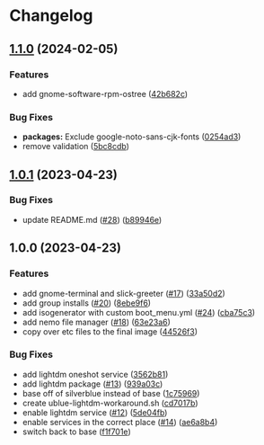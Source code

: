 # Changelog

## [1.1.0](https://github.com/ublue-os/budgie/compare/v1.0.1...v1.1.0) (2024-02-05)


### Features

* add gnome-software-rpm-ostree ([42b682c](https://github.com/ublue-os/budgie/commit/42b682cea4e4a4dc7f5034dd380d0c45aec9eaa1))


### Bug Fixes

* **packages:** Exclude google-noto-sans-cjk-fonts ([0254ad3](https://github.com/ublue-os/budgie/commit/0254ad383fed6e408b7de78334f7cd38424197f6))
* remove validation ([5bc8cdb](https://github.com/ublue-os/budgie/commit/5bc8cdb801e3f14c9fe85aa1d9f385fc4057b9e5))

## [1.0.1](https://github.com/ublue-os/budgie/compare/v1.0.0...v1.0.1) (2023-04-23)


### Bug Fixes

* update README.md ([#28](https://github.com/ublue-os/budgie/issues/28)) ([b89946e](https://github.com/ublue-os/budgie/commit/b89946e722dd62d6d3c96cd9d13c1bc278c7ee5f))

## 1.0.0 (2023-04-23)


### Features

* add gnome-terminal and slick-greeter ([#17](https://github.com/ublue-os/budgie/issues/17)) ([33a50d2](https://github.com/ublue-os/budgie/commit/33a50d218d7034523fafd7463494dae9a7f5d3a0))
* add group installs ([#20](https://github.com/ublue-os/budgie/issues/20)) ([8ebe9f6](https://github.com/ublue-os/budgie/commit/8ebe9f610be9e7d9b21df47d8c892fec33ba3a58))
* add isogenerator with custom boot_menu.yml ([#24](https://github.com/ublue-os/budgie/issues/24)) ([cba75c3](https://github.com/ublue-os/budgie/commit/cba75c3d0366a7cf08d10b50e4d9a78829c4e22d))
* add nemo file manager ([#18](https://github.com/ublue-os/budgie/issues/18)) ([63e23a6](https://github.com/ublue-os/budgie/commit/63e23a63bd5db8a9453d3879006ab5ade416388e))
* copy over etc files to the final image ([44526f3](https://github.com/ublue-os/budgie/commit/44526f314d5e692d3cc98dadaa968cce8a89fb6b))


### Bug Fixes

* add lightdm oneshot service ([3562b81](https://github.com/ublue-os/budgie/commit/3562b81bb9748988bc5f7d7a43602f3d7ebe0540))
* add lightdm package ([#13](https://github.com/ublue-os/budgie/issues/13)) ([939a03c](https://github.com/ublue-os/budgie/commit/939a03ce7132e5adee9d7316c4cd48a7a7e15e4f))
* base off of silverblue instead of base ([1c75969](https://github.com/ublue-os/budgie/commit/1c759692f8656bc36539ffccb8bbadaa24491ce4))
* create ublue-lightdm-workaround.sh ([cd7017b](https://github.com/ublue-os/budgie/commit/cd7017bbf0c3011ed8fc83d7ab2be976dbda1ee2))
* enable lightdm service ([#12](https://github.com/ublue-os/budgie/issues/12)) ([5de04fb](https://github.com/ublue-os/budgie/commit/5de04fbcaf562afdeb123673e44c85eac33e3fca))
* enable services in the correct place ([#14](https://github.com/ublue-os/budgie/issues/14)) ([ae6a8b4](https://github.com/ublue-os/budgie/commit/ae6a8b48de533537bee82c883e3b61d1dc9be3a3))
* switch back to base ([f1f701e](https://github.com/ublue-os/budgie/commit/f1f701ef17bc7b8d95e993525ecb8597d0b6185b))
